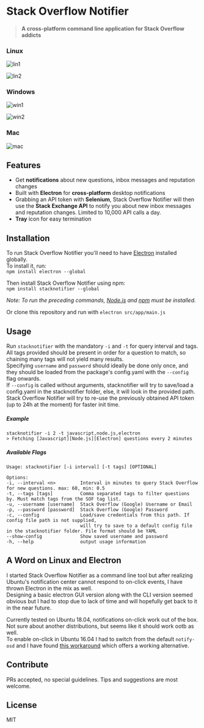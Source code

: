 # Stack Overflow Notifier
> #### A cross-platform command line application for Stack Overflow addicts

### Linux
![lin1](https://i.imgur.com/UAeInyK.png)

![lin2](https://image.ibb.co/ceBLdy/linux_msg.png)

### Windows

![win1](https://image.ibb.co/iMChrJ/index.png)

![win2](https://image.ibb.co/jZWE5d/rsz_1spring_boot.png)

### Mac
![mac](https://image.ibb.co/fQsgQd/mac.jpg)

## Features
* Get **notifications** about new questions, inbox messages and reputation changes
* Built with **Electron** for **cross-platform** desktop notifications
* Grabbing an API token with **Selenium**, Stack Overflow Notifier will then use the **Stack Exchange API** to 
notify you about new inbox messages and reputation changes. Limited to 10,000 API calls a day.
* **Tray** icon for easy termination


## Installation
To run Stack Overflow Notifier you'll need to have [Electron](https://github.com/electron/electron) installed globally.<br>
To install it, run:<br>
```npm install electron --global```

Then install Stack Overflow Notifier using npm:<br>
`npm install stacknotifier --global`

*Note: To run the preceding commands, [Node.js](http://nodejs.org) and [npm](https://npmjs.com) must be installed.*

Or clone this repository and run with `electron src/app/main.js`<br>
 
## Usage
Run `stacknotifier` with the mandatory `-i` and `-t` for query interval and tags.<br>
All tags provided should be present in order for a question to match, so chaining many tags will
not yield many results.<br>
Specifying `username` and `password` should ideally be done only once, and they should be loaded
from the package's config.yaml with the `--config` flag onwards.<br>
If `--config` is called without arguments, stacknotifier will try to save/load a config.yaml in the stacknotifier folder,
else, it will look in the provided path.
Stack Overflow Notifier will try to re-use the previously obtained API token (up to 24h at the moment) for faster init time. 

##### Example
```
stacknotifier -i 2 -t javascript,node.js,electron
> Fetching [Javascript][Node.js][Electron] questions every 2 minutes
```
##### Available Flags 
```
Usage: stacknotifier [-i interval] [-t tags] [OPTIONAL]

Options:
-i, --interval <n>         Interval in minutes to query Stack Overflow for new questions. max: 60, min: 0.5
-t, --tags [tags]          Comma separated tags to filter questions by. Must match tags from the SOF tag list.
-u, --username [username]  Stack Overflow (Google) Username or Email
-p, --password [password]  Stack Overflow (Google) Password
-c, --config               Load/save credentials from this path. If config file path is not supplied,
                           will try to save to a default config file in the stacknotifier folder. File format should be YAML
--show-config              Show saved username and password
-h, --help                 output usage information
```

## A Word on Linux and Electron
I started Stack Overflow Notifier as a command line tool but after realizing Ubuntu's notification center
cannot respond to on-click events, I have thrown Electron in the mix as well.<br>
Designing a basic electron GUI version along with the CLI version seemed obvious but I had to stop 
due to lack of time and will hopefully get back to it in the near future.<br>

Currently tested on Ubuntu 18.04, notifications on-click work out of the box. Not sure about another distributions,
but seems like it should work ootb as well.<br> 
To enable on-click in Ubuntu 16.04 I had to switch from the default `notify-osd` and I
have found [this workaround](https://askubuntu.com/a/239928) which offers a working alternative.


## Contribute

PRs accepted, no special guidelines. Tips and suggestions are most welcome.

## License

MIT
